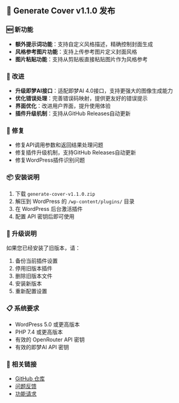 ## 🎉 Generate Cover v1.1.0 发布

### 🆕 新功能
- **额外提示词功能**：支持自定义风格描述，精确控制封面生成
- **风格参考图片功能**：支持上传参考图片定义封面风格  
- **图片粘贴功能**：支持从剪贴板直接粘贴图片作为风格参考

### 🔧 改进
- **升级即梦AI接口**：适配即梦AI 4.0接口，支持更强大的图像生成能力
- **优化错误处理**：完善错误码映射，提供更友好的错误提示
- **界面优化**：改进用户界面，提升使用体验
- **插件升级机制**：支持从GitHub Releases自动更新

### 🐛 修复
- 修复API调用参数和返回结果处理问题
- 修复插件升级机制，支持GitHub Releases自动更新
- 修复WordPress插件识别问题

### 📦 安装说明
1. 下载 `generate-cover-v1.1.0.zip`
2. 解压到 WordPress 的 `/wp-content/plugins/` 目录
3. 在 WordPress 后台激活插件
4. 配置 API 密钥后即可使用

### 🔄 升级说明
如果您已经安装了旧版本，请：
1. 备份当前插件设置
2. 停用旧版本插件
3. 删除旧版本文件
4. 安装新版本
5. 重新配置设置

### 📋 系统要求
- WordPress 5.0 或更高版本
- PHP 7.4 或更高版本
- 有效的 OpenRouter API 密钥
- 有效的即梦AI API 密钥

### 🔗 相关链接
- [GitHub 仓库](https://github.com/Nicolana/generate-cover)
- [问题反馈](https://github.com/Nicolana/generate-cover/issues)
- [功能请求](https://github.com/Nicolana/generate-cover/discussions)
